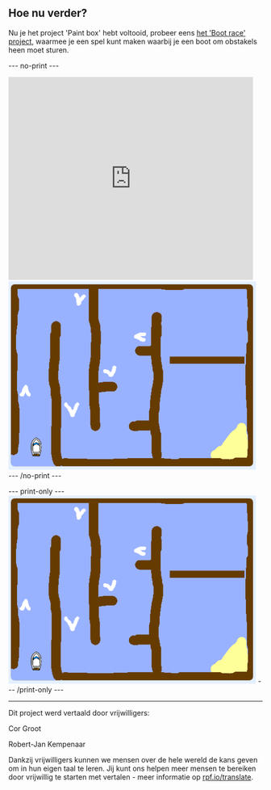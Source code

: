 ## Hoe nu verder?

Nu je het project 'Paint box' hebt voltooid, probeer eens [het 'Boot race' project](https://projects.raspberrypi.org/nl-NL/projects/boat-race?utm_source=pathway&utm_medium=whatnext&utm_campaign=projects), waarmee je een spel kunt maken waarbij je een boot om obstakels heen moet sturen.

--- no-print ---
<div class="scratch-preview">
  <iframe allowtransparency="true" width="485" height="402" src="https://scratch.mit.edu/projects/embed/324794492/?autostart=false" frameborder="0" scrolling="no"></iframe>
  <img src="images/boat_race_demo.png">
</div>
--- /no-print ---

--- print-only --- 
![boat race demo](images/boat_race_demo.png) 
--- /print-only ---

***

Dit project werd vertaald door vrijwilligers:

Cor Groot

Robert-Jan Kempenaar

Dankzij vrijwilligers kunnen we mensen over de hele wereld de kans geven om in hun eigen taal te leren. Jij kunt ons helpen meer mensen te bereiken door vrijwillig te starten met vertalen - meer informatie op [rpf.io/translate](https://rpf.io/translate).